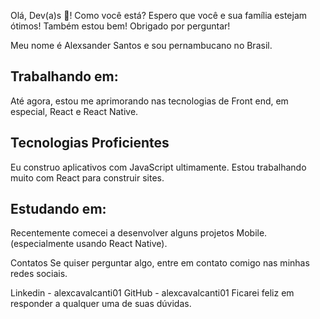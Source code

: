 Olá, Dev(a)s 👋!
Como você está? Espero que você e sua família estejam ótimos!
Também estou bem! Obrigado por perguntar!

Meu nome é Alexsander Santos e sou pernambucano no Brasil.

## Trabalhando em:
Até agora, estou me aprimorando nas tecnologias de Front end, em especial, React e React Native.

## Tecnologias Proficientes
Eu construo aplicativos com JavaScript ultimamente. Estou trabalhando muito com React para construir sites.

## Estudando em:
Recentemente comecei a desenvolver alguns projetos Mobile. (especialmente usando React Native).

Contatos
Se quiser perguntar algo, entre em contato comigo nas minhas redes sociais.

Linkedin - alexcavalcanti01
GitHub - alexcavalcanti01
Ficarei feliz em responder a qualquer uma de suas dúvidas.
